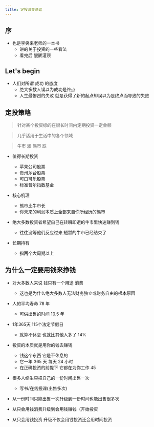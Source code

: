 ```yaml
---
title: 定投改变命运
---
```


## 序

- 也是李笑来老师的一本书
  - 讲的关于投资的一些看法
  - 看完后 醍醐灌顶

## Let's begin

- 人们对所谓 成功 的态度
  - 绝大多数人误以为成功是终点
  - 人生最惨烈的失败 就是获得了新的起点却误以为是终点而导致的失败

## 定投策略

> 针对某个投资标的在很长时间内定期投资一定金额

> 几乎适用于生活中的各个领域

> 牛市 涨 熊市 跌

- 值得长期投资
  - 苹果公司股票
  - 贵州茅台股票
  - 可口可乐股票
  - 标准普尔指数基金

- 核心机理
  - 熊市比牛市长
  - 你未来的利润本质上全部来自你所经历的熊市

- 绝大多数投资者希望自己在转瞬即逝的牛市里快速赚到钱
  - 往往没等他们反应过来 短暂的牛市已经结束了

- 长期持有
  - 指两个大周期以上

## 为什么一定要用钱来挣钱
- 对大多数人来说 钱只有一个用途 消费
  - 这也是为什么绝大多数人无法财务独立或财务自由的根本原因

- 人的平均寿命 78 年
  - 可供出售的时间 10.5 年
- 1年365天 115个法定节假日
  - 就算不休息 也就比其他人多了 14%
- 投资的本质就是用你的钱去赚钱
  - 钱这个东西 它是不休息的 
  - 它一年 365 天 每天 24 小时 
  - 在正确投资的前提下 它都在为你工作 45

- 很多人终生只把自己的一份时间出售一次
  - 写书/在线授课(出售多次)

- 从一份时间只能出售一次升级到一份时间也能出售很多次
- 从只会用钱消费升级到会用钱赚钱（开始投资
- 从只会用钱投资 升级不仅会用钱投资还会用时间投资
